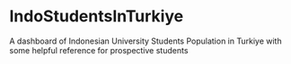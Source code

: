 # IndoStudentsInTurkiye
A dashboard of Indonesian University Students Population in Turkiye with some helpful reference for prospective students
